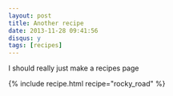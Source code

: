 ```yaml
---
layout: post
title: Another recipe
date: 2013-11-28 09:41:56
disqus: y
tags: [recipes]
---
```


I should really just make a recipes page

{% include recipe.html recipe="rocky_road" %}

